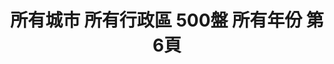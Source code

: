 ---
title: "所有城市 所有行政區 500盤 所有年份 第6頁"
description: "所有城市 所有行政區 500盤 所有年份 獲獎餐廳 第6頁"
keywords:
  - 美食競賽
  - 台灣美食
  - 美食精選
datePublished: "2025-06-30"
dateModified: "2025-07-07"
city: "所有城市"
district: "所有行政區"
award: "500盤"
year: "所有年份"
page: 6
count: 330

restaurants:
  - name: "inari Izakaya 現代居酒屋"
    city: "台北市"
    district: "信義區"
    address: "台北市信義區松壽路9號6樓"
    phone: "0227201168"
    geo: "25.03631172057358, 121.56685896335857"
    link: "台北市/信義區/inari_Izakaya_現代居酒屋"
    google_map: "https://maps.app.goo.gl/oRYhNgGCZ7LDFCCh9"
    footinder: "https://footinder.com.tw/%e5%8f%b0%e5%8c%97%e5%b8%82%e4%bf%a1%e7%be%a9%e5%8d%80/362118/"
    award:
    - name: "500盤"
      year: "2024"
  - name: "T+T"
    city: "台北市"
    district: "松山區"
    address: "台北市松山區敦化北路165巷11號"
    phone: "0227199191"
    geo: "25.054840972665197, 121.5507047785528"
    link: "台北市/松山區/T_T"
    google_map: "https://maps.app.goo.gl/6oB55JhYPXfsXX7a6"
    footinder: "https://footinder.com.tw/%E5%8F%B0%E5%8C%97%E5%B8%82%E6%9D%BE%E5%B1%B1%E5%8D%80/8794/"
    award:
    - name: "500盤"
      year: "2024"
  - name: "Wild Donkey 野驢小餐館"
    city: "台北市"
    district: "大安區"
    address: "台北市大安區忠孝東路四段216巷33弄5號"
    phone: "0912390398"
    geo: "25.03951681804265, 121.55340180993367"
    link: "台北市/大安區/Wild_Donkey_野驢小餐館"
    google_map: "https://maps.app.goo.gl/x6RT7re7sQajWu8R9"
    footinder: "https://footinder.com.tw/%E5%8F%B0%E5%8C%97%E5%B8%82%E5%A4%A7%E5%AE%89%E5%8D%80/13159/"
    award:
    - name: "500盤"
      year: "2024"
  - name: "台北寒舍艾美 寒舍食譜"
    city: "台北市"
    district: "信義區"
    address: "台北市信義區松仁路38號2樓"
    phone: "0266225820"
    geo: "25.03820629645968, 121.56805539107738"
    link: "台北市/信義區/台北寒舍艾美_寒舍食譜"
    google_map: "https://maps.app.goo.gl/JQBae3swo4nkLsJU6"
    footinder: "https://footinder.com.tw/%E5%8F%B0%E5%8C%97%E5%B8%82%E4%BF%A1%E7%BE%A9%E5%8D%80/138/"
    award:
    - name: "500盤"
      year: "2024"
  - name: "伍佰雞屋"
    city: "台北市"
    district: "大安區"
    address: "台北市大安區仁愛路四段375號"
    phone: "0227718898"
    geo: "25.038242522599116, 121.55474104721537"
    link: "台北市/大安區/伍佰雞屋"
    google_map: "https://maps.app.goo.gl/KigYvnjoMCcbheRZ6"
    footinder: "https://footinder.com.tw/%E5%8F%B0%E5%8C%97%E5%B8%82%E5%A4%A7%E5%AE%89%E5%8D%80/33217/"
    award:
    - name: "500盤"
      year: "2024"
  - name: "雅閣"
    city: "台北市"
    district: "松山區"
    address: "台北市松山區敦化北路158號"
    phone: "0227156788"
    geo: "25.05555317864661, 121.5483278588551"
    link: "台北市/松山區/雅閣"
    google_map: "https://maps.app.goo.gl/jjqFTTTLoUfN5Ubi7"
    footinder: "https://footinder.com.tw/%E5%8F%B0%E5%8C%97%E5%B8%82%E6%9D%BE%E5%B1%B1%E5%8D%80/13143/"
    award:
    - name: "500盤"
      year: "2024"
  - name: "斑泊餐廳"
    city: "台北市"
    district: "中山區"
    address: "台北市中山區樂群二路265巷38號"
    phone: "0285029168"
    geo: "25.081119516828522, 121.56043162874795"
    link: "台北市/中山區/斑泊餐廳"
    google_map: "https://maps.app.goo.gl/PS7J6uornGR3usmz8"
    footinder: "https://footinder.com.tw/%E5%8F%B0%E5%8C%97%E5%B8%82%E4%B8%AD%E5%B1%B1%E5%8D%80/43675/"
    award:
    - name: "500盤"
      year: "2024"
  - name: "捌伍添第85TD"
    city: "台北市"
    district: "信義區"
    address: "台北市信義區信義路五段7號85樓"
    phone: "0281010085"
    geo: "25.03381952306632, 121.56481445373967"
    link: "台北市/信義區/捌伍添第85TD"
    google_map: "https://maps.app.goo.gl/rkmGsuzE6usX3XzE8"
    footinder: "https://footinder.com.tw/%E5%8F%B0%E5%8C%97%E5%B8%82%E4%BF%A1%E7%BE%A9%E5%8D%80/9091/"
    award:
    - name: "500盤"
      year: "2024"
  - name: "好嶼 HOSU"
    city: "台北市"
    district: "大安區"
    address: "台北市大安區仁愛路四段300巷20弄17號"
    phone: ""
    geo: "25.036371641301038, 121.55324464548904"
    link: "台北市/大安區/好嶼_HOSU"
    google_map: "https://maps.app.goo.gl/5E3eQedNQyxSg3g26"
    footinder: "https://footinder.com.tw/%E5%8F%B0%E5%8C%97%E5%B8%82%E5%A4%A7%E5%AE%89%E5%8D%80/176070/"
    award:
    - name: "500盤"
      year: "2024"
---